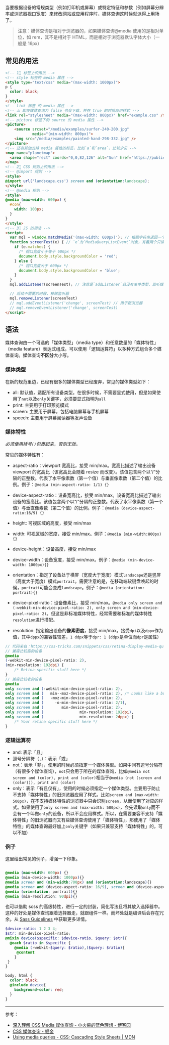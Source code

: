 当要根据设备的常规类型（例如打印机或屏幕）或特定特征和参数（例如屏幕分辨率或浏览器视口宽度）来修改网站或应用程序时，媒体查询这时候就派得上用场了。

> 注意：媒体查询是相对于浏览器的，如果媒体查询@media 使用的是相对单位，如 rem，其不是相对于 HTML，而是相对于浏览器默认字体大小（一般是 16px）

## 常见的用法

```html
<!-- 1⃣️ 标签上的用法 -->
<!-- style 标签的 media 属性 -->
<style type="text/css" media="(max-width: 1000px)">
p {
  color: black;
}
</style>
<!-- link 标签 的 media 属性 -->
<!-- ⚠️ 即使媒体查询为 false 也会下载，并在 true 的时候应用样式 -->
<link rel="stylesheet" media="(max-width: 800px)" href="example.css" />
<!-- picture 标签下的 source 的 media 属性 -->
<picture>
    <source srcset="/media/examples/surfer-240-200.jpg"
            media="(min-width: 800px)">
    <img src="/media/examples/painted-hand-298-332.jpg" />
</picture>
<!-- 还有其他支持 media 属性的标签，比如`a`和`area`，比较少见 -->
<map name="planetmap">
  <area shape="rect" coords="0,0,82,126" alt="Sun" href="https://public.xp.cn/down/course_demo/html/area_tabs/sun.htm" media="screen and (min-color-index:256)">
</map>
<!-- 2⃣️ CSS 规则上的用法 -->
<!-- @import 规则 -->
<style>
@import url('landscape.css') screen and (orientation:landscape);
</style>
<!-- @media 规则 -->
<style>
@media (max-width: 600px) {
  #con{
    width: 100px;
  }
}
</style>
<!-- 3⃣️ JS 的用法 -->
<script>
  var mql = window.matchMedia('(max-width: 600px)'); // 根据字符串返回一个`MediaQueryList`对象，如果 window.matchMedia 无法解析 mediaQuery 参数，matches 属性返回的总是 false，而不是报错。
  function screenTest(e) { // `e`为`MediaQueryListEvent`对象，有着两个只读属性值：表示是否匹配的`matches`，以及对应媒体查询的字符串`media`
    if (e.matches) {
      /* 视口宽度小于等于 600px */
      document.body.style.backgroundColor = 'red';
    } else {
      /* 视口宽度大于 600px */
      document.body.style.backgroundColor = 'blue';
    }
  }
  mql.addListener(screenTest); // 注意是`addListener`且没有事件类型，监听媒体查询，用于旧浏览器。**只有在突变的时候触发**，比如 509px 到 601px，或者 601px 到 509px。所以要在未变化的时候显示相应的效果，则需要**提前调用一次**回调。

  // 后续不需要的时候，移除监听器
  mql.removeListener(screenTest)
  // mql.addEventListener('change', screenTest) // 用于新浏览器
  // mql.removeEventListener('change', screenTest)
</script>
```

## 语法

媒体查询由一个可选的「媒体类型」（media type）和任意数量的「媒体特性」（media feature）表达式组成。可以使用「逻辑运算符」以多种方式组合多个媒体查询。媒体查询**不区分**大小写。

### 媒体类型

在新的规范里边，已经有很多的媒体类型已经废弃，常见的媒体类型如下：

- all: 默认值，适配所有设备类型。在很多时候，不需要显式使用，但是如果使用了`not`以及`only`关键字，必须要显式指明为`all`
- print: 主要用于打印预览模式
- screen: 主要用于屏幕，包括电脑屏幕与手机屏幕
- speech: 主要用于屏幕阅读器等发声设备

### 媒体特性

_必须使用括号`()`包裹起来，否则无效。_

常见的媒体特性有：

- aspect-ratio：viewport 宽高比，接受 min/max。宽高比描述了输出设备 viewport 的宽高比（该宽高比会随着 resize 而改变）。该值包含两个以“/”分隔的正整数。代表了水平像素数（第一个值）与垂直像素数（第二个值）的比例。例子：`@media (min-aspect-ratio: 1/1) {}`
- device-aspect-ratio：设备宽高比，接受 min/max。设备宽高比描述了输出设备的宽高比。该值包含两个以“/”分隔的正整数。代表了水平像素数（第一个值）与垂直像素数（第二个值）的比例。例子：`@media (device-aspect-ratio:16/9) {}`
- height: 可视区域的高度，接受 min/max
- width: 可视区域的宽度，接受 min/max。例子：`@media (min-width:800px){}`
- device-height：设备高度，接受 min/max
- device-width：设备宽度，接受 min/max。例子：`@media (min-device-width: 1000px){}`
- orientation：指定了设备处于横屏（宽度大于宽度）模式`landscape`还是竖屏（高度大于宽度）模式`portrait`。需要注意的是，在移动端软键盘唤起的时候，`portrait`可能会变成`landscape`。例子：`@media (orientation: portrait){}`

- device-pixel-ratio：设备像素比，接受 min/max。`@media only screen and (-webkit-min-device-pixel-ratio: 2), only screen and (min-device-pixel-ratio: 2)`。但这是非标准媒体特性，经常需要和标准的媒体特性`resolution`进行搭配。
- resolution: 指定输出设备的**像素密度**，接受 min/max。接受`dpi`以及`dppx`作为值，其中`dppx`的兼容性较差，`1 ddpx`等于`dpr: 1`（`ddpx`是单位而`dpr`是属性）

```scss
// 代码来自：https://css-tricks.com/snippets/css/retina-display-media-query/
// 兼容比较高的设备
@media
(-webkit-min-device-pixel-ratio: 2),
(min-resolution: 192dpi) {
    /* Retina-specific stuff here */
}
// 兼容比较老的设备
@media
only screen and (-webkit-min-device-pixel-ratio: 2),
only screen and (   min--moz-device-pixel-ratio: 2), /* Looks like a bug, so may want to add: */
only screen and (   -moz-min-device-pixel-ratio: 2),
only screen and (     -o-min-device-pixel-ratio: 2/1),
only screen and (        min-device-pixel-ratio: 2),
only screen and (                min-resolution: 192dpi),
only screen and (                min-resolution: 2dppx) {
    /* Your retina specific stuff here */
}

```

### 逻辑运算符

- and: 表示「且」
- 逗号分隔符（`,`）：表示「或」
- not：表示「非」，使用的时候必须指定一个媒体类型。如果中间有逗号分隔符（有很多个媒体查询），`not`只会用于所在的媒体查询，比如`@media not screen and (color), print and (color)`相当于`@media (not (screen and (color))), print and (color)`
- only：表示「有且仅有」，使用的时候必须指定一个媒体类型。主要用于防止不支持「媒体特性」的旧浏览器应用了样式。比如`screen and (max-width: 500px)`，在不支持媒体特性的浏览器中只会识别`screen`，从而使用了对应的样式。如果使用了`only screen and (max-width: 500px)`，会先读取`only`而不会有一个叫做`only`的设备，所以不会应用样式。所以，在需要兼容不支持「媒体特性」的旧浏览器而又有些媒体查询使用了「媒体特性」，那使用了「媒体特性」的媒体查询最好加上`only`关键字（如果只兼容支持「媒体特性」的，可以不加）

### 例子

这里给出常见的例子，增强一下印象。

```scss

@media (max-width: 600px) {}
@media (min-device-width: 1000px){}
@media screen and (min-width:700px) and (orientation:landscape){}
@media screen and (device-aspect-ratio: 16/9), screen and (device-aspect-ratio: 16/10) { }
@media (orientation: portrait){}
@media (min-resolution: 90dpi){}

```

也可以借助 scss 的高级特性，进行一定的封装，简化写法且将其放入选择器中。这种的好处是媒体查询跟着选择器走，就跟组件一样。而坏处就是编译后会存在冗余。从 [Sass Guidelines](https://sass-guidelin.es/zh/#section-41) 中获取更多详情。

```scss
$device-ratio: 1 2 3 4;
$str: min-device-pixel-ratio;
@mixin device($specific: $device-ratio, $query: $str){
  @each $ratio in $specific {
    @media (-webkit-$query: $ratio),($query: $ratio){
     @content
    }
 }
}

body, html {
  color: black;
  @include device{
    background-color: red;
  }
}
```

---

参考：

* [深入理解 CSS Media 媒体查询 - 小火柴的蓝色理想 - 博客园](https://www.cnblogs.com/xiaohuochai/p/5848612.html)
* [CSS 媒体查询 - 掘金](https://juejin.im/post/5affd7ff6fb9a07aa2139ebb)
* [Using media queries - CSS: Cascading Style Sheets | MDN](https://developer.mozilla.org/en-US/docs/Web/CSS/Media_Queries/Using_media_queries)